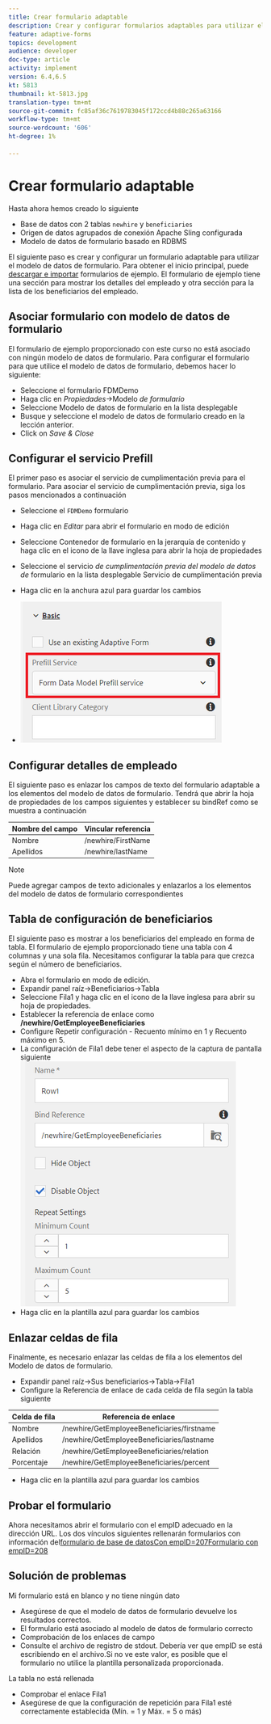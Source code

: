 ```yaml
---
title: Crear formulario adaptable
description: Crear y configurar formularios adaptables para utilizar el servicio de cumplimentación previa del modelo de datos de formulario
feature: adaptive-forms
topics: development
audience: developer
doc-type: article
activity: implement
version: 6.4,6.5
kt: 5813
thumbnail: kt-5813.jpg
translation-type: tm+mt
source-git-commit: fc85af36c7619783045f172ccd4b88c265a63166
workflow-type: tm+mt
source-wordcount: '606'
ht-degree: 1%

---
```



# Crear formulario adaptable

Hasta ahora hemos creado lo siguiente

* Base de datos con 2 tablas `newhire` y `beneficiaries`
* Origen de datos agrupados de conexión Apache Sling configurada
* Modelo de datos de formulario basado en RDBMS

El siguiente paso es crear y configurar un formulario adaptable para utilizar el modelo de datos de formulario.  Para obtener el inicio principal, puede [descargar e importar](assets/fdm-demo-af.zip) formularios de ejemplo. El formulario de ejemplo tiene una sección para mostrar los detalles del empleado y otra sección para la lista de los beneficiarios del empleado.

## Asociar formulario con modelo de datos de formulario

El formulario de ejemplo proporcionado con este curso no está asociado con ningún modelo de datos de formulario. Para configurar el formulario para que utilice el modelo de datos de formulario, debemos hacer lo siguiente:

* Seleccione el formulario FDMDemo
* Haga clic en _Propiedades_->Modelo _de formulario_
* Seleccione Modelo de datos de formulario en la lista desplegable
* Busque y seleccione el modelo de datos de formulario creado en la lección anterior.
* Click on _Save &amp; Close_

## Configurar el servicio Prefill

El primer paso es asociar el servicio de cumplimentación previa para el formulario. Para asociar el servicio de cumplimentación previa, siga los pasos mencionados a continuación

* Seleccione el `FDMDemo` formulario
* Haga clic en _Editar_ para abrir el formulario en modo de edición
* Seleccione Contenedor de formulario en la jerarquía de contenido y haga clic en el icono de la llave inglesa para abrir la hoja de propiedades
* Seleccione el servicio _de cumplimentación previa del modelo de datos de_ formulario en la lista desplegable Servicio de cumplimentación previa
* Haga clic en la anchura azul para guardar los cambios

* ![prefill-service](assets/fdm-prefill.png)

## Configurar detalles de empleado

El siguiente paso es enlazar los campos de texto del formulario adaptable a los elementos del modelo de datos de formulario. Tendrá que abrir la hoja de propiedades de los campos siguientes y establecer su bindRef como se muestra a continuación


| Nombre del campo | Vincular referencia |
|------------|--------------------|
| Nombre | /newhire/FirstName |
| Apellidos | /newhire/lastName |

>[!NOTE]
Puede agregar campos de texto adicionales y enlazarlos a los elementos del modelo de datos de formulario correspondientes

## Tabla de configuración de beneficiarios

El siguiente paso es mostrar a los beneficiarios del empleado en forma de tabla. El formulario de ejemplo proporcionado tiene una tabla con 4 columnas y una sola fila. Necesitamos configurar la tabla para que crezca según el número de beneficiarios.

* Abra el formulario en modo de edición.
* Expandir panel raíz->Beneficiarios->Tabla
* Seleccione Fila1 y haga clic en el icono de la llave inglesa para abrir su hoja de propiedades.
* Establecer la referencia de enlace como **/newhire/GetEmployeeBeneficiaries**
* Configure Repetir configuración - Recuento mínimo en 1 y Recuento máximo en 5.
* La configuración de Fila1 debe tener el aspecto de la captura de pantalla siguiente
   ![row-configure](assets/configure-row.PNG)
* Haga clic en la plantilla azul para guardar los cambios

## Enlazar celdas de fila

Finalmente, es necesario enlazar las celdas de fila a los elementos del Modelo de datos de formulario.

* Expandir panel raíz->Sus beneficiarios->Tabla->Fila1
* Configure la Referencia de enlace de cada celda de fila según la tabla siguiente

| Celda de fila | Referencia de enlace |
|------------|----------------------------------------------|
| Nombre | /newhire/GetEmployeeBeneficiaries/firstname |
| Apellidos | /newhire/GetEmployeeBeneficiaries/lastname |
| Relación | /newhire/GetEmployeeBeneficiaries/relation |
| Porcentaje | /newhire/GetEmployeeBeneficiaries/percent |

* Haga clic en la plantilla azul para guardar los cambios

## Probar el formulario

Ahora necesitamos abrir el formulario con el empID adecuado en la dirección URL. Los dos vínculos siguientes rellenarán formularios con información del[formulario de base de datosCon empID=207](http://localhost:4502/content/dam/formsanddocuments/fdmdemo/jcr:content?wcmmode=disabled&amp;empID=207)[Formulario con empID=208](http://localhost:4502/content/dam/formsanddocuments/fdmdemo/jcr:content?wcmmode=disabled&amp;empID=208)

## Solución de problemas

Mi formulario está en blanco y no tiene ningún dato

* Asegúrese de que el modelo de datos de formulario devuelve los resultados correctos.
* El formulario está asociado al modelo de datos de formulario correcto
* Comprobación de los enlaces de campo
* Consulte el archivo de registro de stdout. Debería ver que empID se está escribiendo en el archivo.Si no ve este valor, es posible que el formulario no utilice la plantilla personalizada proporcionada.

La tabla no está rellenada

* Comprobar el enlace Fila1
* Asegúrese de que la configuración de repetición para Fila1 esté correctamente establecida (Mín. = 1 y Máx. = 5 o más)

